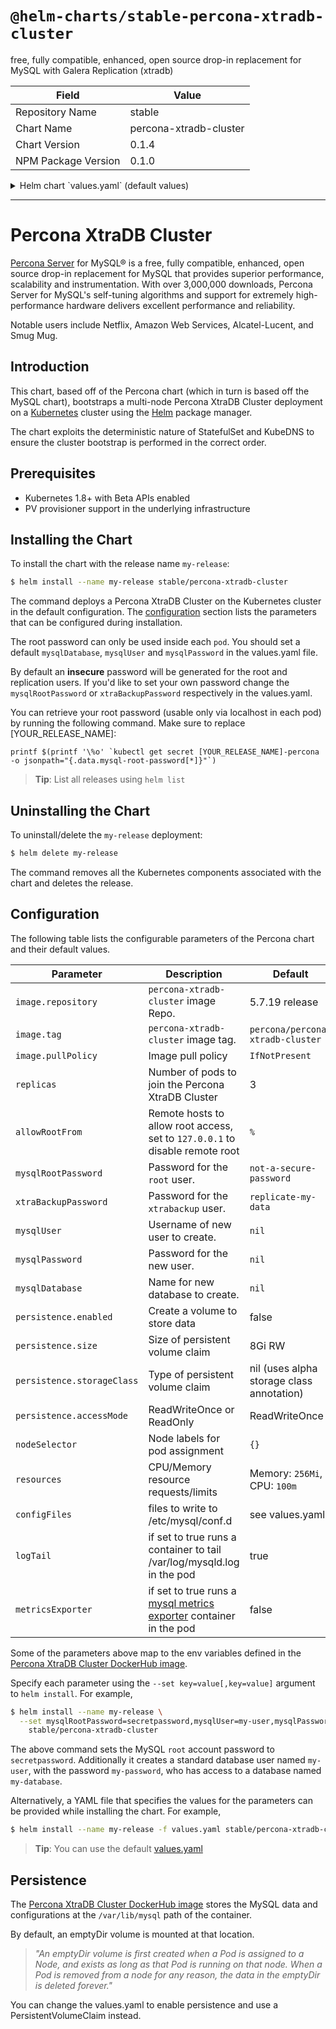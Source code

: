# `@helm-charts/stable-percona-xtradb-cluster`

free, fully compatible, enhanced, open source drop-in replacement for MySQL with Galera Replication (xtradb)

| Field               | Value                  |
| ------------------- | ---------------------- |
| Repository Name     | stable                 |
| Chart Name          | percona-xtradb-cluster |
| Chart Version       | 0.1.4                  |
| NPM Package Version | 0.1.0                  |

<details>

<summary>Helm chart `values.yaml` (default values)</summary>

```yaml
# Default values for Percona XtraDB Cluster

## percona image and version
## ref: https://hub.docker.com/r/percona/percona-xtradb-cluster/tags/
image:
  repository: 'percona/percona-xtradb-cluster'
  tag: '5.7.19'
  pullPolicy: IfNotPresent

# Desired number of members of xtradb cluster
replicas: 3

## Specify password for root user
##
# mysqlRootPassword: not-a-secure-password

## Specify password for xtradb backup user
##
# xtraBackupPassword: replicate-my-data

## Uncomment to create a database user
##
# mysqlUser: test
# mysqlPassword: test

## Allow unauthenticated access, uncomment to enable
##
# mysqlAllowEmptyPassword: true

## Uncomment to Create a database
##
# mysqlDatabase: test

## hosts to allow root user access from
# set to "127.0.0.1" to deny remote root.
allowRootFrom: '%'

## Persist data to a persitent volume
persistence:
  enabled: false
  ## percona data Persistent Volume Storage Class
  ## If defined, storageClassName: <storageClass>
  ## If set to "-", storageClassName: "", which disables dynamic provisioning
  ## If undefined (the default) or set to null, no storageClassName spec is
  ##   set, choosing the default provisioner.  (gp2 on AWS, standard on
  ##   GKE, AWS & OpenStack)
  ##
  # storageClass: "-"
  accessMode: ReadWriteOnce
  size: 8Gi

## Node labels for pod assignment
## Ref: https://kubernetes.io/docs/user-guide/node-selection/
##
nodeSelector: {}

## Configure resource requests and limits
## ref: http://kubernetes.io/docs/user-guide/compute-resources/
##
# resources:
#  requests:
#    memory: 256Mi
#    cpu: 100m

configFiles:
  node.cnf: |+
    [mysqld]
    datadir=/var/lib/mysql
    default_storage_engine=InnoDB
    binlog_format=ROW
    innodb_flush_log_at_trx_commit  = 0
    innodb_flush_method             = O_DIRECT
    innodb_file_per_table           = 1
    innodb_autoinc_lock_mode=2
    bind_address = 0.0.0.0
    wsrep_slave_threads=2
    wsrep_cluster_address=gcomm://
    wsrep_provider=/usr/lib/galera3/libgalera_smm.so
    wsrep_cluster_name=galera
    wsrep_sst_method=xtrabackup-v2

## When set to true will create sidecar for `prom/mysqld-exporter`
## metrics exporting
metricsExporter: false

## When set to true will create sidecar to tail mysql log
logTail: true
```

</details>

---

# Percona XtraDB Cluster

[Percona Server](https://MySQL.org) for MySQL® is a free, fully compatible, enhanced, open source drop-in replacement for MySQL that provides superior performance, scalability and instrumentation. With over 3,000,000 downloads, Percona Server for MySQL's self-tuning algorithms and support for extremely high-performance hardware delivers excellent performance and reliability.

Notable users include Netflix, Amazon Web Services, Alcatel-Lucent, and Smug Mug.

## Introduction

This chart, based off of the Percona chart (which in turn is based off the MySQL chart), bootstraps a multi-node Percona XtraDB Cluster deployment on a [Kubernetes](http://kubernetes.io) cluster using the [Helm](https://helm.sh) package manager.

The chart exploits the deterministic nature of StatefulSet and KubeDNS to ensure the cluster bootstrap is performed in the correct order.

## Prerequisites

- Kubernetes 1.8+ with Beta APIs enabled
- PV provisioner support in the underlying infrastructure

## Installing the Chart

To install the chart with the release name `my-release`:

```bash
$ helm install --name my-release stable/percona-xtradb-cluster
```

The command deploys a Percona XtraDB Cluster on the Kubernetes cluster in the default configuration. The [configuration](#configuration) section lists the parameters that can be configured during installation.

The root password can only be used inside each `pod`. You should set a default `mysqlDatabase`, `mysqlUser` and `mysqlPassword` in the values.yaml file.

By default an **insecure** password will be generated for the root and replication users. If you'd like to set your own password change the `mysqlRootPassword` or `xtraBackupPassword` respectively
in the values.yaml.

You can retrieve your root password (usable only via localhost in each pod) by running the following command. Make sure to replace [YOUR_RELEASE_NAME]:

    printf $(printf '\%o' `kubectl get secret [YOUR_RELEASE_NAME]-percona -o jsonpath="{.data.mysql-root-password[*]}"`)

> **Tip**: List all releases using `helm list`

## Uninstalling the Chart

To uninstall/delete the `my-release` deployment:

```bash
$ helm delete my-release
```

The command removes all the Kubernetes components associated with the chart and deletes the release.

## Configuration

The following table lists the configurable parameters of the Percona chart and their default values.

| Parameter                  | Description                                                                                                        | Default                                   |
| -------------------------- | ------------------------------------------------------------------------------------------------------------------ | ----------------------------------------- |
| `image.repository`         | `percona-xtradb-cluster` image Repo.                                                                               | 5.7.19 release                            |
| `image.tag`                | `percona-xtradb-cluster` image tag.                                                                                | `percona/percona-xtradb-cluster`          |
| `image.pullPolicy`         | Image pull policy                                                                                                  | `IfNotPresent`                            |
| `replicas`                 | Number of pods to join the Percona XtraDB Cluster                                                                  | 3                                         |
| `allowRootFrom`            | Remote hosts to allow root access, set to `127.0.0.1` to disable remote root                                       | `%`                                       |
| `mysqlRootPassword`        | Password for the `root` user.                                                                                      | `not-a-secure-password`                   |
| `xtraBackupPassword`       | Password for the `xtrabackup` user.                                                                                | `replicate-my-data`                       |
| `mysqlUser`                | Username of new user to create.                                                                                    | `nil`                                     |
| `mysqlPassword`            | Password for the new user.                                                                                         | `nil`                                     |
| `mysqlDatabase`            | Name for new database to create.                                                                                   | `nil`                                     |
| `persistence.enabled`      | Create a volume to store data                                                                                      | false                                     |
| `persistence.size`         | Size of persistent volume claim                                                                                    | 8Gi RW                                    |
| `persistence.storageClass` | Type of persistent volume claim                                                                                    | nil (uses alpha storage class annotation) |
| `persistence.accessMode`   | ReadWriteOnce or ReadOnly                                                                                          | ReadWriteOnce                             |
| `nodeSelector`             | Node labels for pod assignment                                                                                     | `{}`                                      |
| `resources`                | CPU/Memory resource requests/limits                                                                                | Memory: `256Mi`, CPU: `100m`              |
| `configFiles`              | files to write to /etc/mysql/conf.d                                                                                | see values.yaml                           |
| `logTail`                  | if set to true runs a container to tail /var/log/mysqld.log in the pod                                             | true                                      |
| `metricsExporter`          | if set to true runs a [mysql metrics exporter](https://github.com/prometheus/mysqld_exporter) container in the pod | false                                     |

Some of the parameters above map to the env variables defined in the [Percona XtraDB Cluster DockerHub image](https://hub.docker.com/r/percona/percona-xtradb-cluster/).

Specify each parameter using the `--set key=value[,key=value]` argument to `helm install`. For example,

```bash
$ helm install --name my-release \
  --set mysqlRootPassword=secretpassword,mysqlUser=my-user,mysqlPassword=my-password,mysqlDatabase=my-database \
    stable/percona-xtradb-cluster
```

The above command sets the MySQL `root` account password to `secretpassword`. Additionally it creates a standard database user named `my-user`, with the password `my-password`, who has access to a database named `my-database`.

Alternatively, a YAML file that specifies the values for the parameters can be provided while installing the chart. For example,

```bash
$ helm install --name my-release -f values.yaml stable/percona-xtradb-cluster
```

> **Tip**: You can use the default [values.yaml](values.yaml)

## Persistence

The [Percona XtraDB Cluster DockerHub image](https://hub.docker.com/r/percona/percona-xtradb-cluster/) stores the MySQL data and configurations at the `/var/lib/mysql` path of the container.

By default, an emptyDir volume is mounted at that location.

> _"An emptyDir volume is first created when a Pod is assigned to a Node, and exists as long as that Pod is running on that node. When a Pod is removed from a node for any reason, the data in the emptyDir is deleted forever."_

You can change the values.yaml to enable persistence and use a PersistentVolumeClaim instead.
